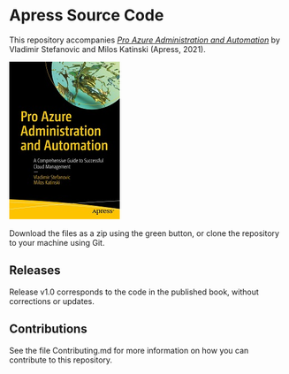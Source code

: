 # Apress Source Code

This repository accompanies [*Pro Azure Administration and Automation*](https://www.apress.com/9781484273241) by Vladimir Stefanovic and Milos Katinski (Apress, 2021).

[comment]: #cover
![Cover image](9781484273241.jpg)

Download the files as a zip using the green button, or clone the repository to your machine using Git.

## Releases

Release v1.0 corresponds to the code in the published book, without corrections or updates.

## Contributions

See the file Contributing.md for more information on how you can contribute to this repository.